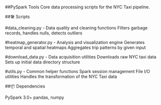 ##PySpark Tools
Core data processing scripts for the NYC Taxi pipeline.

##🛠️ Scripts

#data_cleaning.py - Data quality and cleaning functions
Filters garbage records, handles nulls, detects outliers

#heatmap_generator.py - Analysis and visualization engine
Generates temporal and spatial heatmaps
Aggregates trip patterns by given input

#download_data.py - Data acquisition utilities
Downloads raw NYC taxi data
Sets up initial data directory structure

#utils.py - Common helper functions
Spark session management
File I/O utilities
Handles the transformation of the NYC Taxi data

##📦 Dependencies

PySpark 3.0+
pandas, numpy
